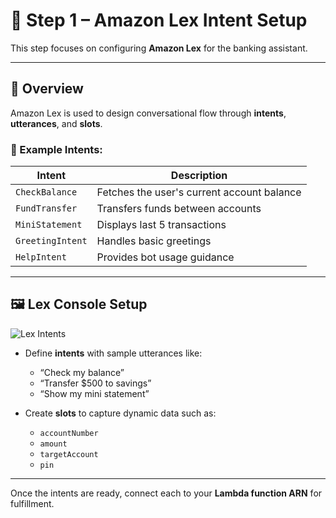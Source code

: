 # 🧠 Step 1 – Amazon Lex Intent Setup

This step focuses on configuring **Amazon Lex** for the banking assistant.

---

## 🧩 Overview
Amazon Lex is used to design conversational flow through **intents**, **utterances**, and **slots**.

### 🏦 Example Intents:
| Intent | Description |
|--------|--------------|
| `CheckBalance` | Fetches the user's current account balance |
| `FundTransfer` | Transfers funds between accounts |
| `MiniStatement` | Displays last 5 transactions |
| `GreetingIntent` | Handles basic greetings |
| `HelpIntent` | Provides bot usage guidance |

---

## 🖼️ Lex Console Setup

![Lex Intents](screenshots/lex-intents.png)

- Define **intents** with sample utterances like:
  - “Check my balance”
  - “Transfer $500 to savings”
  - “Show my mini statement”

- Create **slots** to capture dynamic data such as:
  - `accountNumber`
  - `amount`
  - `targetAccount`
  - `pin`

---

Once the intents are ready, connect each to your **Lambda function ARN** for fulfillment.
